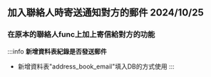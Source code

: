 ## 加入聯絡人時寄送通知對方的郵件 2024/10/25


### 在原本的聯絡人func上加上寄信給對方的功能

:::info
**新增資料表紀錄是否發送郵件**
 * 新增資料表"address_book_email"填入DB的方式使用
:::